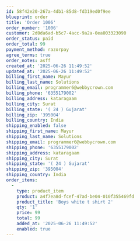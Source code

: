 ```yaml
---
id: 58f42e20-267a-4db1-85d8-fd319ed0f9ee
blueprint: order
title: 'Order 1006'
order_number: '1006'
customer: 2d0da6ad-b5c7-4acc-9a2a-0ea003323090
order_status: paid
order_total: 99
payment_method: razorpay
agree_terms: true
order_notes: asff
created_at: '2025-06-26 11:49:52'
updated_at: '2025-06-26 11:49:52'
billing_first_name: Mayur
billing_last_name: Solutions
billing_email: programmer6@webbycrown.com
billing_phone: '6355179002'
billing_address: kataragaam
billing_city: Surat
billing_state: '( 24 ) Gujarat'
billing_zip: '395004'
billing_country: India
shipping_enabled: false
shipping_first_name: Mayur
shipping_last_name: Solutions
shipping_email: programmer6@webbycrown.com
shipping_phone: '6355179002'
shipping_address: kataragaam
shipping_city: Surat
shipping_state: '( 24 ) Gujarat'
shipping_zip: '395004'
shipping_country: India
order_items:
  -
    type: product_item
    product: a4f7ea8d-fcef-47ad-be04-010f355469fd
    product_title: 'Boys white t shirt 2'
    qty: '1'
    price: 99
    total: 99
    added_at: '2025-06-26 11:49:52'
    enabled: true
---
```

